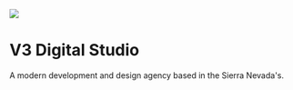 ![](https://i.imgur.com/NvkKDdA.png)

# V3 Digital Studio

A modern development and design agency based in the Sierra Nevada's.

